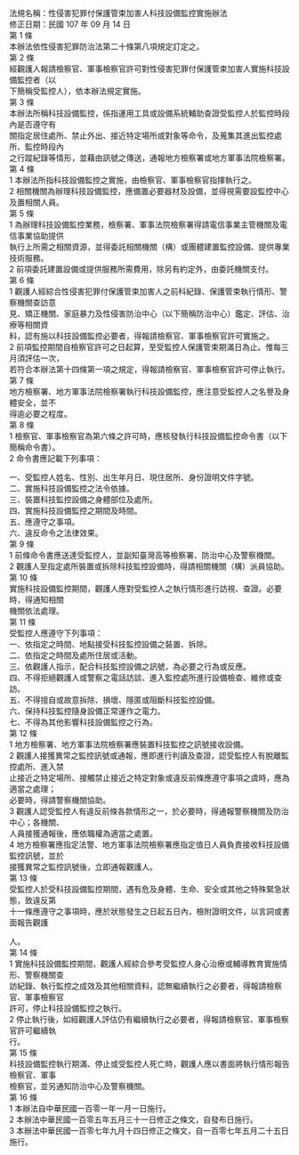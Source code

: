法規名稱：性侵害犯罪付保護管束加害人科技設備監控實施辦法  
修正日期：民國 107 年 09 月 14 日  
第 1 條  
本辦法依性侵害犯罪防治法第二十條第八項規定訂定之。  
第 2 條  
經觀護人報請檢察官、軍事檢察官許可對性侵害犯罪付保護管束加害人實施科技設備監控者（以  
下簡稱受監控人），依本辦法規定實施。  
第 3 條  
本辦法所稱科技設備監控，係指運用工具或設備系統輔助查證受監控人於監控時段內是否遵守有  
關指定居住處所、禁止外出、接近特定場所或對象等命令，及蒐集其進出監控處所、監控時段內  
之行蹤紀錄等情形，並藉由訊號之傳送，通報地方檢察署或地方軍事法院檢察署。  
第 4 條  
1 本辦法所指科技設備監控之實施，由檢察官、軍事檢察官指揮執行之。  
2 相關機關為辦理科技設備監控，應備置必要器材及設備，並得視需要設監控中心及置相關人員。  
第 5 條  
1 為辦理科技設備監控業務，檢察署、軍事法院檢察署得請電信事業主管機關及電信事業協助提供  
執行上所需之相關資源，並得委託相關機關（構）或團體建置監控設備、提供專業技術服務。  
2 前項委託建置設備或提供服務所需費用，除另有約定外，由委託機關支付。  
第 6 條  
1 觀護人經綜合性侵害犯罪付保護管束加害人之前科紀錄、保護管束執行情形、警察機關查訪意  
見、矯正機關、家庭暴力及性侵害防治中心（以下簡稱防治中心）鑑定、評估、治療等相關資  
料，認有施以科技設備監控必要者，得報請檢察官、軍事檢察官許可實施之。  
2 前項監控期間自檢察官許可之日起算，至受監控人保護管束期滿日為止。惟每三月須評估一次，  
若符合本辦法第十四條第一項之規定，得報請檢察官、軍事檢察官許可停止執行。  
第 7 條  
地方檢察署、地方軍事法院檢察署執行科技設備監控，應注意受監控人之名譽及身體安全，並不  
得逾必要之程度。  
第 8 條  
1 檢察官、軍事檢察官為第六條之許可時，應核發執行科技設備監控命令書（以下簡稱命令書）。  
2 命令書應記載下列事項：  


一、受監控人姓名、性別、出生年月日、現住居所、身份證明文件字號。  
二、實施科技設備監控之法令依據。  
三、裝置科技監控設備之身體部位及處所。  
四、實施科技設備監控之期間及時間。  
五、應遵守之事項。  
六、違反命令之法律效果。  
第 9 條  
1 前條命令書應送達受監控人，並副知臺灣高等檢察署、防治中心及警察機關。  
2 觀護人至指定處所裝置或拆除科技監控設備時，得請相關機關（構）派員協助。  
第 10 條  
實施科技設備監控期間，觀護人應對受監控人之執行情形進行訪視、查證。必要時，得通知相關  
機關依法處理。  
第 11 條  
受監控人應遵守下列事項：  
一、依指定之時間、地點接受科技監控設備之裝置、拆除。  
二、依指定之時間及處所住居或活動。  
三、依觀護人指示，配合科技監控設備之訊號，為必要之行為或反應。  
四、不得拒絕觀護人或警察之電話訪談、進入監控處所進行設備檢查、維修或查訪。  
五、不得擅自或故意拆除、損壞、隱匿或阻斷科技監控設備。  
六、保持科技監控隨身設備正常運作之電力。  
七、不得為其他影響科技設備監控之行為。  
第 12 條  
1 地方檢察署、地方軍事法院檢察署應裝置科技監控之訊號接收設備。  
2 觀護人接獲異常之監控訊號或通報，應即進行判讀及查證，認受監控人有脫離監控處所、進入禁  
止接近之特定場所、接觸禁止接近之特定對象或違反前條應遵守事項之虞時，應為適當之處理；  
必要時，得請警察機關協助。  
3 觀護人認受監控人有違反前條各款情形之一，於必要時，得通報警察機關及防治中心；各機關、  
人員接獲通報後，應依職權為適當之處置。  
4 地方檢察署應指定法警、地方軍事法院檢察署應指定值日人員負責接收科技設備監控訊號，並於  
接獲異常之監控訊號後，立即通報觀護人。  
第 13 條  
受監控人於受科技設備監控期間，遇有危及身體、生命、安全或其他之特殊緊急狀態，致違反第  
十一條應遵守之事項時，應於狀態發生之日起五日內，檢附證明文件，以言詞或書面報告觀護  


人。  
第 14 條  
1 實施科技設備監控期間，觀護人經綜合參考受監控人身心治療或輔導教育實施情形、警察機關查  
訪紀錄、執行監控之成效及其他相關資料，認無繼續執行之必要者，得報請檢察官、軍事檢察官  
許可，停止科技設備監控之執行。  
2 停止執行後，如經觀護人評估仍有繼續執行之必要者，得報請檢察官、軍事檢察官許可繼續執  
行。  
第 15 條  
科技設備監控執行期滿、停止或受監控人死亡時，觀護人應以書面將執行情形報告檢察官、軍事  
檢察官，並另通知防治中心及警察機關。  
第 16 條  
1 本辦法自中華民國一百零一年一月一日施行。  
2 本辦法中華民國一百零五年五月三十一日修正之條文，自發布日施行。  
3 本辦法中華民國一百零七年九月十四日修正之條文，自一百零七年五月二十五日施行。  


